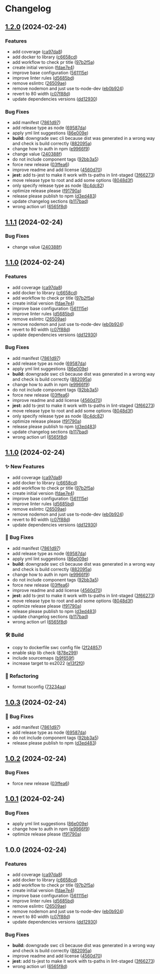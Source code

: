 # Changelog

## [1.2.0](https://github.com/AlbertHernandez/typescript-library-template/compare/v1.1.1...v1.2.0) (2024-02-24)


### Features

* add coverage ([ca97da8](https://github.com/AlbertHernandez/typescript-library-template/commit/ca97da817b5eb4a29388623b27c8136f0465f527))
* add docker to library ([c6658cd](https://github.com/AlbertHernandez/typescript-library-template/commit/c6658cd454375396d0223ddd0d8b9304ad762151))
* add workflow to check pr title ([97b2f5a](https://github.com/AlbertHernandez/typescript-library-template/commit/97b2f5aaaf4664f9afa3f5efbbaa1ce2377fae55))
* create initial version ([fdae7e4](https://github.com/AlbertHernandez/typescript-library-template/commit/fdae7e4c3e1a858b1fd1e1e692abb08c85d5ae1a))
* improve base configuration ([561115e](https://github.com/AlbertHernandez/typescript-library-template/commit/561115e47965aaa97ccccc584e6d6f2fbd9d231b))
* improve linter rules ([d5685bd](https://github.com/AlbertHernandez/typescript-library-template/commit/d5685bd049e27f69a84a5cbf8dbf82f4e0aebb4a))
* remove eslintrc ([26509ae](https://github.com/AlbertHernandez/typescript-library-template/commit/26509ae1aa5270740a12d7e9f667f0405be36555))
* remove nodemon and just use ts-node-dev ([eb0b924](https://github.com/AlbertHernandez/typescript-library-template/commit/eb0b924e3062be369fe1a3e873e8f714de930df4))
* revert to 80 width ([c07f88d](https://github.com/AlbertHernandez/typescript-library-template/commit/c07f88d5bc99090aae93a5bc8cc03921ba75cc8f))
* update dependencies versions ([dd12930](https://github.com/AlbertHernandez/typescript-library-template/commit/dd12930335ad1ec25ff184cbe5c88d1aea121f5b))


### Bug Fixes

* add manifest ([7861d97](https://github.com/AlbertHernandez/typescript-library-template/commit/7861d97521122dd54e863b4c4de2815e891c85aa))
* add release type as node ([69587da](https://github.com/AlbertHernandez/typescript-library-template/commit/69587da583a71ab3379ed1999a136dc18357abef))
* apply yml lint suggestions ([86e009e](https://github.com/AlbertHernandez/typescript-library-template/commit/86e009e08ff7ad53f3f148251c35f032ea8fb9b5))
* **build:** downgrade swc cli because dist was generated in a wrong way and check is build correctly ([882095a](https://github.com/AlbertHernandez/typescript-library-template/commit/882095a210c14073efafaa54729ad80a214671fc))
* change how to auth in npm ([e9966f9](https://github.com/AlbertHernandez/typescript-library-template/commit/e9966f9846bd97dccc7d418c85980c72edd79ab3))
* change value ([240388f](https://github.com/AlbertHernandez/typescript-library-template/commit/240388f2e4992816d741e953b6007ba8eddcb2fb))
* do not include component tags ([92bb3a5](https://github.com/AlbertHernandez/typescript-library-template/commit/92bb3a58d7b7f653e02f5ac980d08d5c3cc3bff4))
* force new release ([03ffea6](https://github.com/AlbertHernandez/typescript-library-template/commit/03ffea603a4e2acd0b087d5699abcd0c19437fb6))
* improve readme and add license ([4560d70](https://github.com/AlbertHernandez/typescript-library-template/commit/4560d7002b7c5b17cc6cc49c5a67667b231acd3b))
* **jest:** add ts-jest to make it work with ts-paths in lint-staged ([3f66273](https://github.com/AlbertHernandez/typescript-library-template/commit/3f66273278be62860f0562c985db7822d5946fb5))
* move release type to root and add some options ([8048d3f](https://github.com/AlbertHernandez/typescript-library-template/commit/8048d3f1ea235e9f245aeeac445d39545ffc476a))
* only specify release type as node ([8c4dc82](https://github.com/AlbertHernandez/typescript-library-template/commit/8c4dc82690ff2dc08fa7db8fdd6afbcf1e3d5801))
* optimize release please ([f91790a](https://github.com/AlbertHernandez/typescript-library-template/commit/f91790a2e28e14ff4309b36b3809e1a8f507bc66))
* release please publish to npm ([d3ed483](https://github.com/AlbertHernandez/typescript-library-template/commit/d3ed4833ba1000268c17edb7d65adde2a6b9fac0))
* update changelog sections ([b117bad](https://github.com/AlbertHernandez/typescript-library-template/commit/b117bad797492d5e3be3638981a880748986cbe9))
* wrong action url ([6565f8d](https://github.com/AlbertHernandez/typescript-library-template/commit/6565f8db999a7c64f10a4c92bef812a30bde5672))

## [1.1.1](https://github.com/AlbertHernandez/typescript-library-template/compare/v1.1.0...v1.1.1) (2024-02-24)


### Bug Fixes

* change value ([240388f](https://github.com/AlbertHernandez/typescript-library-template/commit/240388f2e4992816d741e953b6007ba8eddcb2fb))

## [1.1.0](https://github.com/AlbertHernandez/typescript-library-template/compare/v1.0.3...v1.1.0) (2024-02-24)


### Features

* add coverage ([ca97da8](https://github.com/AlbertHernandez/typescript-library-template/commit/ca97da817b5eb4a29388623b27c8136f0465f527))
* add docker to library ([c6658cd](https://github.com/AlbertHernandez/typescript-library-template/commit/c6658cd454375396d0223ddd0d8b9304ad762151))
* add workflow to check pr title ([97b2f5a](https://github.com/AlbertHernandez/typescript-library-template/commit/97b2f5aaaf4664f9afa3f5efbbaa1ce2377fae55))
* create initial version ([fdae7e4](https://github.com/AlbertHernandez/typescript-library-template/commit/fdae7e4c3e1a858b1fd1e1e692abb08c85d5ae1a))
* improve base configuration ([561115e](https://github.com/AlbertHernandez/typescript-library-template/commit/561115e47965aaa97ccccc584e6d6f2fbd9d231b))
* improve linter rules ([d5685bd](https://github.com/AlbertHernandez/typescript-library-template/commit/d5685bd049e27f69a84a5cbf8dbf82f4e0aebb4a))
* remove eslintrc ([26509ae](https://github.com/AlbertHernandez/typescript-library-template/commit/26509ae1aa5270740a12d7e9f667f0405be36555))
* remove nodemon and just use ts-node-dev ([eb0b924](https://github.com/AlbertHernandez/typescript-library-template/commit/eb0b924e3062be369fe1a3e873e8f714de930df4))
* revert to 80 width ([c07f88d](https://github.com/AlbertHernandez/typescript-library-template/commit/c07f88d5bc99090aae93a5bc8cc03921ba75cc8f))
* update dependencies versions ([dd12930](https://github.com/AlbertHernandez/typescript-library-template/commit/dd12930335ad1ec25ff184cbe5c88d1aea121f5b))


### Bug Fixes

* add manifest ([7861d97](https://github.com/AlbertHernandez/typescript-library-template/commit/7861d97521122dd54e863b4c4de2815e891c85aa))
* add release type as node ([69587da](https://github.com/AlbertHernandez/typescript-library-template/commit/69587da583a71ab3379ed1999a136dc18357abef))
* apply yml lint suggestions ([86e009e](https://github.com/AlbertHernandez/typescript-library-template/commit/86e009e08ff7ad53f3f148251c35f032ea8fb9b5))
* **build:** downgrade swc cli because dist was generated in a wrong way and check is build correctly ([882095a](https://github.com/AlbertHernandez/typescript-library-template/commit/882095a210c14073efafaa54729ad80a214671fc))
* change how to auth in npm ([e9966f9](https://github.com/AlbertHernandez/typescript-library-template/commit/e9966f9846bd97dccc7d418c85980c72edd79ab3))
* do not include component tags ([92bb3a5](https://github.com/AlbertHernandez/typescript-library-template/commit/92bb3a58d7b7f653e02f5ac980d08d5c3cc3bff4))
* force new release ([03ffea6](https://github.com/AlbertHernandez/typescript-library-template/commit/03ffea603a4e2acd0b087d5699abcd0c19437fb6))
* improve readme and add license ([4560d70](https://github.com/AlbertHernandez/typescript-library-template/commit/4560d7002b7c5b17cc6cc49c5a67667b231acd3b))
* **jest:** add ts-jest to make it work with ts-paths in lint-staged ([3f66273](https://github.com/AlbertHernandez/typescript-library-template/commit/3f66273278be62860f0562c985db7822d5946fb5))
* move release type to root and add some options ([8048d3f](https://github.com/AlbertHernandez/typescript-library-template/commit/8048d3f1ea235e9f245aeeac445d39545ffc476a))
* only specify release type as node ([8c4dc82](https://github.com/AlbertHernandez/typescript-library-template/commit/8c4dc82690ff2dc08fa7db8fdd6afbcf1e3d5801))
* optimize release please ([f91790a](https://github.com/AlbertHernandez/typescript-library-template/commit/f91790a2e28e14ff4309b36b3809e1a8f507bc66))
* release please publish to npm ([d3ed483](https://github.com/AlbertHernandez/typescript-library-template/commit/d3ed4833ba1000268c17edb7d65adde2a6b9fac0))
* update changelog sections ([b117bad](https://github.com/AlbertHernandez/typescript-library-template/commit/b117bad797492d5e3be3638981a880748986cbe9))
* wrong action url ([6565f8d](https://github.com/AlbertHernandez/typescript-library-template/commit/6565f8db999a7c64f10a4c92bef812a30bde5672))

## [1.1.0](https://github.com/AlbertHernandez/typescript-library-template/compare/v1.0.3...v1.1.0) (2024-02-24)


### ✨ New Features

* add coverage ([ca97da8](https://github.com/AlbertHernandez/typescript-library-template/commit/ca97da817b5eb4a29388623b27c8136f0465f527))
* add docker to library ([c6658cd](https://github.com/AlbertHernandez/typescript-library-template/commit/c6658cd454375396d0223ddd0d8b9304ad762151))
* add workflow to check pr title ([97b2f5a](https://github.com/AlbertHernandez/typescript-library-template/commit/97b2f5aaaf4664f9afa3f5efbbaa1ce2377fae55))
* create initial version ([fdae7e4](https://github.com/AlbertHernandez/typescript-library-template/commit/fdae7e4c3e1a858b1fd1e1e692abb08c85d5ae1a))
* improve base configuration ([561115e](https://github.com/AlbertHernandez/typescript-library-template/commit/561115e47965aaa97ccccc584e6d6f2fbd9d231b))
* improve linter rules ([d5685bd](https://github.com/AlbertHernandez/typescript-library-template/commit/d5685bd049e27f69a84a5cbf8dbf82f4e0aebb4a))
* remove eslintrc ([26509ae](https://github.com/AlbertHernandez/typescript-library-template/commit/26509ae1aa5270740a12d7e9f667f0405be36555))
* remove nodemon and just use ts-node-dev ([eb0b924](https://github.com/AlbertHernandez/typescript-library-template/commit/eb0b924e3062be369fe1a3e873e8f714de930df4))
* revert to 80 width ([c07f88d](https://github.com/AlbertHernandez/typescript-library-template/commit/c07f88d5bc99090aae93a5bc8cc03921ba75cc8f))
* update dependencies versions ([dd12930](https://github.com/AlbertHernandez/typescript-library-template/commit/dd12930335ad1ec25ff184cbe5c88d1aea121f5b))


### 🐛 Bug Fixes

* add manifest ([7861d97](https://github.com/AlbertHernandez/typescript-library-template/commit/7861d97521122dd54e863b4c4de2815e891c85aa))
* add release type as node ([69587da](https://github.com/AlbertHernandez/typescript-library-template/commit/69587da583a71ab3379ed1999a136dc18357abef))
* apply yml lint suggestions ([86e009e](https://github.com/AlbertHernandez/typescript-library-template/commit/86e009e08ff7ad53f3f148251c35f032ea8fb9b5))
* **build:** downgrade swc cli because dist was generated in a wrong way and check is build correctly ([882095a](https://github.com/AlbertHernandez/typescript-library-template/commit/882095a210c14073efafaa54729ad80a214671fc))
* change how to auth in npm ([e9966f9](https://github.com/AlbertHernandez/typescript-library-template/commit/e9966f9846bd97dccc7d418c85980c72edd79ab3))
* do not include component tags ([92bb3a5](https://github.com/AlbertHernandez/typescript-library-template/commit/92bb3a58d7b7f653e02f5ac980d08d5c3cc3bff4))
* force new release ([03ffea6](https://github.com/AlbertHernandez/typescript-library-template/commit/03ffea603a4e2acd0b087d5699abcd0c19437fb6))
* improve readme and add license ([4560d70](https://github.com/AlbertHernandez/typescript-library-template/commit/4560d7002b7c5b17cc6cc49c5a67667b231acd3b))
* **jest:** add ts-jest to make it work with ts-paths in lint-staged ([3f66273](https://github.com/AlbertHernandez/typescript-library-template/commit/3f66273278be62860f0562c985db7822d5946fb5))
* move release type to root and add some options ([8048d3f](https://github.com/AlbertHernandez/typescript-library-template/commit/8048d3f1ea235e9f245aeeac445d39545ffc476a))
* optimize release please ([f91790a](https://github.com/AlbertHernandez/typescript-library-template/commit/f91790a2e28e14ff4309b36b3809e1a8f507bc66))
* release please publish to npm ([d3ed483](https://github.com/AlbertHernandez/typescript-library-template/commit/d3ed4833ba1000268c17edb7d65adde2a6b9fac0))
* update changelog sections ([b117bad](https://github.com/AlbertHernandez/typescript-library-template/commit/b117bad797492d5e3be3638981a880748986cbe9))
* wrong action url ([6565f8d](https://github.com/AlbertHernandez/typescript-library-template/commit/6565f8db999a7c64f10a4c92bef812a30bde5672))


### 🛠️ Build

* copy to dockerfile swc config file ([2f24857](https://github.com/AlbertHernandez/typescript-library-template/commit/2f248574374b5fe85e5c0ea70aa1b4f1bdd53cbd))
* enable skip lib check ([878e299](https://github.com/AlbertHernandez/typescript-library-template/commit/878e299518edf8c36c1bbb06055cfff65428c970))
* include sourcemaps ([b9f659f](https://github.com/AlbertHernandez/typescript-library-template/commit/b9f659fe60f1b05be135558b0f12dabac11e47ad))
* increase target to es2022 ([e13f2f0](https://github.com/AlbertHernandez/typescript-library-template/commit/e13f2f040856f2138cbce968cfb73011381bb551))


### 🔄 Refactoring

* format tsconfig ([73234aa](https://github.com/AlbertHernandez/typescript-library-template/commit/73234aa382eb11721ee9a84d024fc0e3cf0cbe73))

## [1.0.3](https://github.com/AlbertHernandez/typescript-library-template/compare/v1.0.2...v1.0.3) (2024-02-24)


### 🐛 Bug Fixes

* add manifest ([7861d97](https://github.com/AlbertHernandez/typescript-library-template/commit/7861d97521122dd54e863b4c4de2815e891c85aa))
* add release type as node ([69587da](https://github.com/AlbertHernandez/typescript-library-template/commit/69587da583a71ab3379ed1999a136dc18357abef))
* do not include component tags ([92bb3a5](https://github.com/AlbertHernandez/typescript-library-template/commit/92bb3a58d7b7f653e02f5ac980d08d5c3cc3bff4))
* release please publish to npm ([d3ed483](https://github.com/AlbertHernandez/typescript-library-template/commit/d3ed4833ba1000268c17edb7d65adde2a6b9fac0))

## [1.0.2](https://github.com/AlbertHernandez/typescript-library-template/compare/v1.0.1...v1.0.2) (2024-02-24)


### Bug Fixes

* force new release ([03ffea6](https://github.com/AlbertHernandez/typescript-library-template/commit/03ffea603a4e2acd0b087d5699abcd0c19437fb6))

## [1.0.1](https://github.com/AlbertHernandez/typescript-library-template/compare/v1.0.0...v1.0.1) (2024-02-24)


### Bug Fixes

* apply yml lint suggestions ([86e009e](https://github.com/AlbertHernandez/typescript-library-template/commit/86e009e08ff7ad53f3f148251c35f032ea8fb9b5))
* change how to auth in npm ([e9966f9](https://github.com/AlbertHernandez/typescript-library-template/commit/e9966f9846bd97dccc7d418c85980c72edd79ab3))
* optimize release please ([f91790a](https://github.com/AlbertHernandez/typescript-library-template/commit/f91790a2e28e14ff4309b36b3809e1a8f507bc66))

## 1.0.0 (2024-02-24)


### Features

* add coverage ([ca97da8](https://github.com/AlbertHernandez/typescript-library-template/commit/ca97da817b5eb4a29388623b27c8136f0465f527))
* add docker to library ([c6658cd](https://github.com/AlbertHernandez/typescript-library-template/commit/c6658cd454375396d0223ddd0d8b9304ad762151))
* add workflow to check pr title ([97b2f5a](https://github.com/AlbertHernandez/typescript-library-template/commit/97b2f5aaaf4664f9afa3f5efbbaa1ce2377fae55))
* create initial version ([fdae7e4](https://github.com/AlbertHernandez/typescript-library-template/commit/fdae7e4c3e1a858b1fd1e1e692abb08c85d5ae1a))
* improve base configuration ([561115e](https://github.com/AlbertHernandez/typescript-library-template/commit/561115e47965aaa97ccccc584e6d6f2fbd9d231b))
* improve linter rules ([d5685bd](https://github.com/AlbertHernandez/typescript-library-template/commit/d5685bd049e27f69a84a5cbf8dbf82f4e0aebb4a))
* remove eslintrc ([26509ae](https://github.com/AlbertHernandez/typescript-library-template/commit/26509ae1aa5270740a12d7e9f667f0405be36555))
* remove nodemon and just use ts-node-dev ([eb0b924](https://github.com/AlbertHernandez/typescript-library-template/commit/eb0b924e3062be369fe1a3e873e8f714de930df4))
* revert to 80 width ([c07f88d](https://github.com/AlbertHernandez/typescript-library-template/commit/c07f88d5bc99090aae93a5bc8cc03921ba75cc8f))
* update dependencies versions ([dd12930](https://github.com/AlbertHernandez/typescript-library-template/commit/dd12930335ad1ec25ff184cbe5c88d1aea121f5b))


### Bug Fixes

* **build:** downgrade swc cli because dist was generated in a wrong way and check is build correctly ([882095a](https://github.com/AlbertHernandez/typescript-library-template/commit/882095a210c14073efafaa54729ad80a214671fc))
* improve readme and add license ([4560d70](https://github.com/AlbertHernandez/typescript-library-template/commit/4560d7002b7c5b17cc6cc49c5a67667b231acd3b))
* **jest:** add ts-jest to make it work with ts-paths in lint-staged ([3f66273](https://github.com/AlbertHernandez/typescript-library-template/commit/3f66273278be62860f0562c985db7822d5946fb5))
* wrong action url ([6565f8d](https://github.com/AlbertHernandez/typescript-library-template/commit/6565f8db999a7c64f10a4c92bef812a30bde5672))
